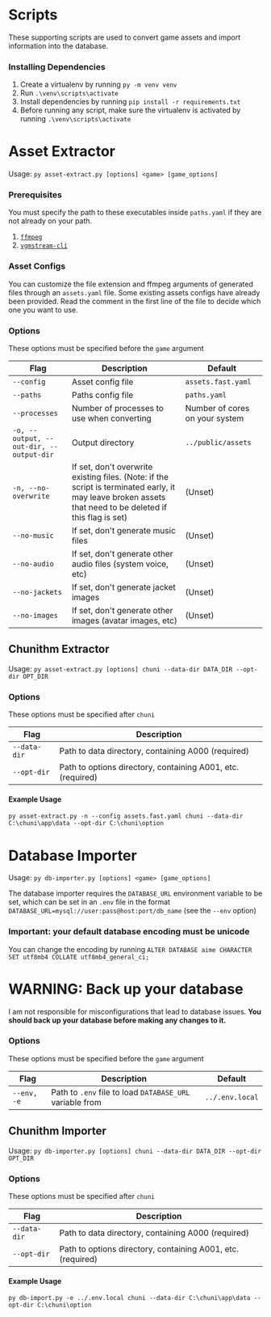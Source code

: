 # Scripts

These supporting scripts are used to convert game assets and import information into the database.

### Installing Dependencies
1. Create a virtualenv by running `py -m venv venv`
2. Run `.\venv\scripts\activate`
3. Install dependencies by running `pip install -r requirements.txt`
4. Before running any script, make sure the virtualenv is activated by running `.\venv\scripts\activate`

# Asset Extractor
Usage: `py asset-extract.py [options] <game> [game_options]`

### Prerequisites
You must specify the path to these executables inside `paths.yaml` if they are not already on your path. 
1. [`ffmpeg`](https://ffmpeg.org/download.html)
2. [`vgmstream-cli`](https://vgmstream.org/)

### Asset Configs
You can customize the file extension and ffmpeg arguments of generated files through an `assets.yaml` file. Some existing assets configs have already been provided. Read the comment in the first line of the file to decide which one you want to use.

### Options
These options must be specified before the `game` argument

| Flag                                    | Description                                                                                                                                                | Default                        |
|-----------------------------------------|------------------------------------------------------------------------------------------------------------------------------------------------------------|--------------------------------|
| `--config`                              | Asset config file                                                                                                                                          | `assets.fast.yaml`             |
| `--paths`                               | Paths config file                                                                                                                                          | `paths.yaml`                   |
| `--processes`                           | Number of processes to use when converting                                                                                                                 | Number of cores on your system |
| `-o, --output, --out-dir, --output-dir` | Output directory                                                                                                                                           | `../public/assets`             |
| `-n, --no-overwrite`                    | If set, don't overwrite existing files.  (Note: if the script is terminated early, it may leave broken assets that need to be deleted if this flag is set) | (Unset)                        |
| `--no-music`                            | If set, don't generate music files                                                                                                                         | (Unset)                        |
| `--no-audio`                            | If set, don't generate other audio files (system voice, etc)                                                                                               | (Unset)                        |
| `--no-jackets`                          | If set, don't generate jacket images                                                                                                                       | (Unset)                        |
| `--no-images`                           | If set, don't generate other images (avatar images, etc)                                                                                                   | (Unset)                        |

## Chunithm Extractor
Usage: `py asset-extract.py [options] chuni --data-dir DATA_DIR --opt-dir OPT_DIR`
### Options
These options must be specified after `chuni`

| Flag         | Description                                                 |
|--------------|-------------------------------------------------------------|
| `--data-dir` | Path to data directory, containing A000 (required)          |
| `--opt-dir`  | Path to options directory, containing A001, etc. (required) |

#### Example Usage
`py asset-extract.py -n --config assets.fast.yaml chuni --data-dir C:\chuni\app\data --opt-dir C:\chuni\option`

# Database Importer
Usage: `py db-importer.py [options] <game> [game_options]`

The database importer requires the `DATABASE_URL` environment variable to be set, which can be set in an `.env` file in the format `DATABASE_URL=mysql://user:pass@host:port/db_name` (see the `--env` option)

### **Important**: your default database encoding must be unicode
You can change the encoding by running `ALTER DATABASE aime CHARACTER SET utf8mb4 COLLATE utf8mb4_general_ci;`

# **WARNING: Back up your database**
I am not responsible for misconfigurations that lead to database issues. **You should back up your database before making any changes to it.**

### Options
These options must be specified before the `game` argument

| Flag        | Description                                              | Default         |
|-------------|----------------------------------------------------------|-----------------|
| `--env, -e` | Path to `.env` file to load `DATABASE_URL` variable from | `../.env.local` |

## Chunithm Importer
Usage: `py db-importer.py [options] chuni --data-dir DATA_DIR --opt-dir OPT_DIR`

### Options
These options must be specified after `chuni`

| Flag         | Description                                                 |
|--------------|-------------------------------------------------------------|
| `--data-dir` | Path to data directory, containing A000 (required)          |
| `--opt-dir`  | Path to options directory, containing A001, etc. (required) |

#### Example Usage
`py db-import.py -e ../.env.local chuni --data-dir C:\chuni\app\data --opt-dir C:\chuni\option`
